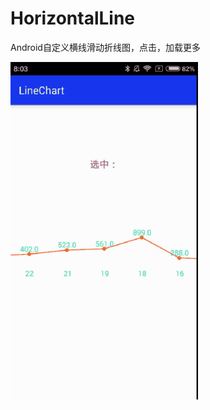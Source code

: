 # HorizontalLine
Android自定义横线滑动折线图，点击，加载更多<br />


![image](https://github.com/604982372/HorizontalLine/blob/master/13088.gif?raw=true)

